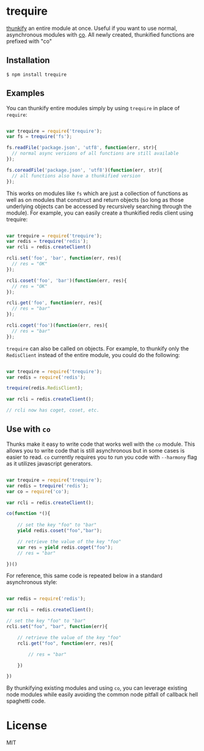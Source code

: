 # trequire

[thunkify](https://github.com/visionmedia/node-thunkify) an entire module at once.
Useful if you want to use normal, asynchronous modules with 
[co](https://github.com/visionmedia/co). All newly created, thunkified functions
are prefixed with "co"

## Installation

```
$ npm install trequire
```

## Examples

You can thunkify entire modules simply by using `trequire` in place of `require`:

```js

var trequire = require('trequire');
var fs = trequire('fs');

fs.readFile('package.json', 'utf8', function(err, str){
  // normal async versions of all functions are still available
});

fs.coreadFile('package.json', 'utf8')(function(err, str){
  // all functions also have a thunkified version
});

```

This works on modules like `fs` which are just a collection of functions 
as well as on modules that construct and return objects (so long as those 
underlying objects can be accessed by recursively searching through the 
module). For example, you can easily create a thunkified redis client using
trequire:

```js

var trequire = require('trequire');
var redis = trequire('redis');
var rcli = redis.createClient()

rcli.set('foo', 'bar', function(err, res){
  // res = "OK"
});

rcli.coset('foo', 'bar')(function(err, res){
  // res = "OK"
});

rcli.get('foo', function(err, res){
  // res = "bar"
});

rcli.coget('foo')(function(err, res){
  // res = "bar"
});

```

`trequire` can also be called on objects. For example, to thunkify
only the `RedisClient` instead of the entire module, you could do 
the following:

```js

var trequire = require('trequire');
var redis = require('redis');

trequire(redis.RedisClient);

var rcli = redis.createClient();

// rcli now has coget, coset, etc.

```

## Use with `co`

Thunks make it easy to write code that works well with the
`co` module. This allows you to write code that is still 
asynchronous but in some cases is easier to read. `co` 
currently requires you to run you code with `--harmony` 
flag as it utilizes javascript generators.

```js

var trequire = require('trequire');
var redis = trequire('redis');
var co = require('co');

var rcli = redis.createClient();

co(function *(){
    
    // set the key "foo" to "bar"
    yield redis.coset("foo","bar");

    // retrieve the value of the key "foo"
    var res = yield redis.coget("foo");
    // res = "bar"

})()

```

For reference, this same code is repeated below in a
standard asynchronous style: 

```js

var redis = require('redis');

var rcli = redis.createClient();

// set the key "foo" to "bar"
rcli.set("foo", "bar", function(err){

    // retrieve the value of the key "foo"
    rcli.get("foo", function(err, res){

        // res = "bar"

    })

})

```

By thunkifying existing modules and using `co`, you can leverage
existing node modules while easily avoiding the common node pitfall
of callback hell spaghetti code.

# License

  MIT
